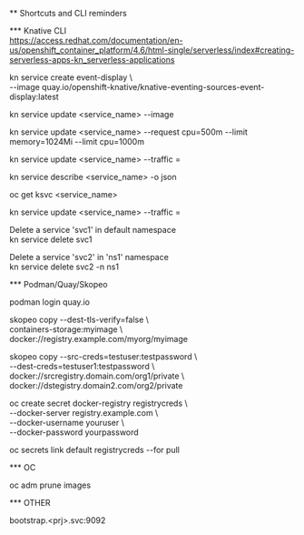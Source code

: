 ** Shortcuts and CLI reminders  


*** Knative CLI  
https://access.redhat.com/documentation/en-us/openshift_container_platform/4.6/html-single/serverless/index#creating-serverless-apps-kn_serverless-applications  

kn service create event-display \\  
    --image quay.io/openshift-knative/knative-eventing-sources-event-display:latest  

kn service update <service_name> --image  

kn service update <service_name> --request cpu=500m --limit memory=1024Mi --limit cpu=1000m  

kn service update <service_name> --traffic <revision>=<percent>  

kn service describe <service_name> -o json  

oc get ksvc <service_name>  

kn service update <service_name> --traffic <revision>=<percent>  

Delete a service 'svc1' in default namespace  
kn service delete svc1  

Delete a service 'svc2' in 'ns1' namespace  
kn service delete svc2 -n ns1  




*** Podman/Quay/Skopeo  

podman login quay.io  

skopeo copy --dest-tls-verify=false \\  
containers-storage:myimage \\  
docker://registry.example.com/myorg/myimage  

skopeo copy --src-creds=testuser:testpassword \\  
--dest-creds=testuser1:testpassword \\  
docker://srcregistry.domain.com/org1/private \\  
docker://dstegistry.domain2.com/org2/private  

oc create secret docker-registry registrycreds \\  
--docker-server registry.example.com \\  
--docker-username youruser \\  
--docker-password yourpassword  

oc secrets link default registrycreds --for pull  

*** OC  

oc adm prune images  



*** OTHER  

bootstrap.\<prj\>.svc:9092  


